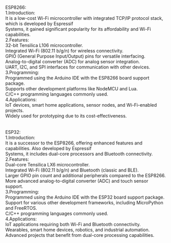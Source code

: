 ESP8266:<br>
1.Introduction: <br>
  It is a low-cost Wi-Fi microcontroller with integrated TCP/IP protocol stack, which is developed by Espressif<br> 
  Systems, it gained significant popularity for its affordability and Wi-Fi capabilities.<br>
2.Features:<br>
  32-bit Tensilica L106 microcontroller.<br>
  Integrated Wi-Fi (802.11 b/g/n) for wireless connectivity.<br>
  GPIO (General Purpose Input/Output) pins for versatile interfacing.<br>
  Analog-to-digital converter (ADC) for analog sensor integration.<br>
  UART, I2C, and SPI interfaces for communication with other devices.<br>
3.Programming:<br>
  Programmed using the Arduino IDE with the ESP8266 board support package.<br>
  Supports other development platforms like NodeMCU and Lua.<br>
  C/C++ programming languages commonly used.<br>
4.Applications:<br>
  IoT devices, smart home applications, sensor nodes, and Wi-Fi-enabled projects.<br>
  Widely used for prototyping due to its cost-effectiveness.<br>
<br>
<br>
ESP32:<br>
1.Introduction:<br>
  It is a successor to the ESP8266, offering enhanced features and capabilities. Also developed by Espressif<br>
  Systems, it includes dual-core processors and Bluetooth connectivity.<br>
2.Features:<br>
  Dual-core Tensilica LX6 microcontroller.<br>
  Integrated Wi-Fi (802.11 b/g/n) and Bluetooth (classic and BLE).<br>
  Larger GPIO pin count and additional peripherals compared to the ESP8266.<br>
  More advanced analog-to-digital converter (ADC) and touch sensor support.<br>
3.Programming:<br>
  Programmed using the Arduino IDE with the ESP32 board support package.<br>
  Support for various other development frameworks, including MicroPython and FreeRTOS.<br>
  C/C++ programming languages commonly used.<br>
4.Applications:<br>
  IoT applications requiring both Wi-Fi and Bluetooth connectivity.<br>
  Wearables, smart home devices, robotics, and industrial automation.<br>
  Advanced projects that benefit from dual-core processing capabilities.<br>
